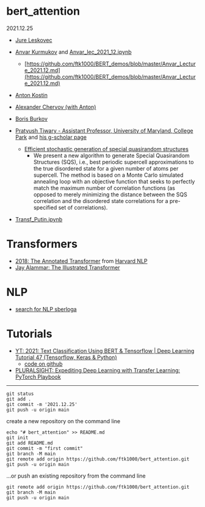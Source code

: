 # bert_attention

2021.12.25

* [Jure Leskovec](jure_leskovec.md)
* [Anvar Kurmukov](anvar_2021_12.md) and [Anvar_lec_2021_12.ipynb](anvar_lec_2021_12.ipynb)
  * [https://github.com/ftk1000/BERT_demos/blob/master/Anvar_Lecture_2021.12.md](https://github.com/ftk1000/BERT_demos/blob/master/Anvar_Lecture_2021.12.md) 
  
* [Anton Kostin](anton_kostin.md)
* [Alexander Chervov (with Anton)](chervov.md)
* [Boris Burkov](boris_burkov.md)
* [Pratyush Tiwary - Assistant Professor, University of Maryland, College Park](https://chem.umd.edu/people/pratyush-tiwary) and [his g-scholar page](https://scholar.google.com/citations?user=v-NQD2cAAAAJ&hl=en)

  * [Efficient stochastic generation of special quasirandom structures](https://scholar.google.com/citations?view_op=view_citation&hl=en&user=v-NQD2cAAAAJ&alert_preview_top_rm=2&citation_for_view=v-NQD2cAAAAJ:hqOjcs7Dif8C)
    * We present a new algorithm to generate Special Quasirandom Structures (SQS), i.e., best periodic supercell approximations to the true disordered state for a given number of atoms per supercell. The method is based on a Monte Carlo simulated annealing loop with an objective function that seeks to perfectly match the maximum number of correlation functions (as opposed to merely minimizing the distance between the SQS correlation and the disordered state correlations for a pre-specified set of correlations).  
    
* [Transf_Putin.ipynb](Transf_Putin.ipynb)

# Transformers
* [2018: The Annotated Transformer](http://nlp.seas.harvard.edu/2018/04/03/attention.html) from [Harvard NLP](http://nlp.seas.harvard.edu/)
* [Jay Alammar: The Illustrated Transformer](https://jalammar.github.io/illustrated-transformer/)

# NLP

* [search for NLP sberloga](https://www.youtube.com/results?search_query=%D0%90%D0%BD%D1%82%D0%BE%D0%BD+%D0%9A%D0%BE%D1%81%D1%82%D0%B8%D0%BD+sberloga)

# Tutorials
* [YT: 2021: Text Classification Using BERT & Tensorflow | Deep Learning Tutorial 47 (Tensorflow, Keras & Python)](https://www.youtube.com/watch?v=hOCDJyZ6quA)
  * [code on github](https://github.com/codebasics/deep-learning-keras-tf-tutorial/blob/master/47_BERT_text_classification/BERT_email_classification-handle-imbalance.ipynb) 
* [PLURALSIGHT: Expediting Deep Learning with Transfer Learning: PyTorch Playbook](https://www.pluralsight.com/courses/expediting-deep-learning-transfer-pytorch-playbook?aid=701j0000001heIqAAI&promo=&utm_source=non_branded&utm_medium=digital_paid_search_google&utm_campaign=CA_Dynamic&utm_content=&cq_cmp=179446878&gclid=Cj0KCQiAk4aOBhCTARIsAFWFP9E47bYDK4V2EEvdRCi8GXnXt5tPtA8CciolfkwggVN6-GV5kJgBzFIaAik1EALw_wcB)

---

    git status
    git add .
    git commit -m '2021.12.25'
    git push -u origin main

create a new repository on the command line

    echo "# bert_attention" >> README.md
    git init
    git add README.md
    git commit -m "first commit"
    git branch -M main
    git remote add origin https://github.com/ftk1000/bert_attention.git
    git push -u origin main

…or push an existing repository from the command line

    git remote add origin https://github.com/ftk1000/bert_attention.git
    git branch -M main
    git push -u origin main
